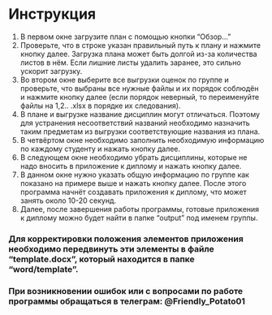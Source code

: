 # Инструкция

1.	В первом окне загрузите план с помощью кнопки “Обзор…”
2.	Проверьте, что в строке указан правильный путь к плану и нажмите кнопку далее. Загрузка плана может быть долгой из-за количества листов в нём. Если лишние листы удалить заранее, это сильно ускорит загрузку.
3. Во втором окне выберите все выгрузки оценок по группе и проверьте, что выбраны все нужные файлы и их порядок соблюдён и нажмите кнопку далее (если порядок неверный, то переименуйте файлы на 1,2.. .xlsx в порядке их следования).
4. В плане и выгрузке название дисциплин могут отличаться. Поэтому для устранения несоответствий названий необходимо назначить таким предметам из выгрузки соответствующие названия из плана.
5. В четвёртом окне необходимо заполнить необходимую информацию по каждому студенту и нажать кнопку далее.
6. В следующем окне необходимо убрать дисциплины, которые не надо вносить в приложение к диплому и нажать кнопку далее.
7. В данном окне нужно указать общую информацию по группе как показано на примере выше и нажать кнопку далее. После этого программа начнёт создавать приложения к диплому, что может занять около 10-20 секунд.
8. Далее, после завершения работы программы, готовые приложения к диплому можно будет найти в папке “output” под именем группы.

### Для корректировки положения элементов приложения необходимо передвинуть эти элементы в файле “template.docx”, который находится в папке “word/template”.  

### При возникновении ошибок или с вопросами по работе программы обращаться в телеграм: @Friendly_Potato01
